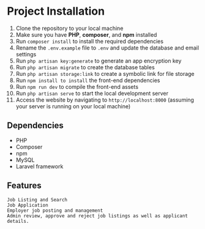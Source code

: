 # Project Installation

1. Clone the repository to your local machine
2. Make sure you have <b>PHP</b>, <b>composer</b>, and <b>npm</b> installed
3. Run `composer install` to install the required dependencies
4. Rename the `.env.example` file to `.env` and update the database and email settings
5. Run `php artisan key:generate` to generate an app encryption key
6. Run `php artisan migrate` to create the database tables
7. Run `php artisan storage:link` to create a symbolic link for file storage
8. Run `npm install to install` the front-end dependencies
9. Run `npm run dev` to compile the front-end assets
10. Run `php artisan serve` to start the local development server
11. Access the website by navigating to `http://localhost:8000` (assuming your server is running on your local machine)

## Dependencies

+ PHP
+ Composer
+ npm
+ MySQL
+ Laravel framework

## Features

    Job Listing and Search
    Job Application
    Employer job posting and management
    Admin review, approve and reject job listings as well as applicant details.

​
